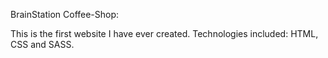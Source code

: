 BrainStation Coffee-Shop:

This is the first website I have ever created. Technologies included: HTML, CSS and SASS.
